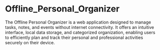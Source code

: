 # Offline_Personal_Organizer
The Offline Personal Organizer is a web application designed to manage tasks, notes, and events without internet connectivity. It offers an intuitive interface, local data storage, and categorized organization, enabling users to efficiently plan and track their personal and professional activities securely on their device.
